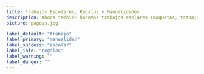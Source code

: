```yaml
---
title: Trabajos Escolares, Regalos y Manualidades
description: Ahora también hacemos trabajos esolares (maquetas, trabajos a computadora...) También regalos con algún tipo de referencia, o manualidades. ESTIMADO CLIENTE RECUERDA QUE EN CASO DE REQUERIR ALGUNO DE ESTOS SERVICIOS DEBES TOMAR EN CUENTA QUE SE TE COBRARÁ POR EL TIEMPO QUE TOME HACERLO, EL MATERIAL Y LA MANO DE OBRA. RECUERDA TAMBIÉN HACER TU PEDIDO CON TIEMPO.
picture: pagoss.jpg

label_default: "trabajo" 
label_primary: "manualidad"
label_success: "escolar"
label_info: "regalos"
label_warning: ""
label_danger: ""
---
```

